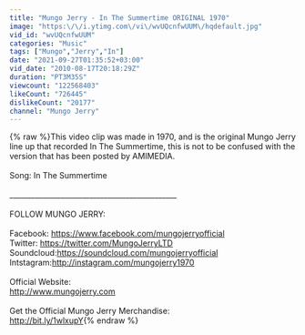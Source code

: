```yaml
---
title: "Mungo Jerry - In The Summertime ORIGINAL 1970"
image: "https:\/\/i.ytimg.com\/vi\/wvUQcnfwUUM\/hqdefault.jpg"
vid_id: "wvUQcnfwUUM"
categories: "Music"
tags: ["Mungo","Jerry","In"]
date: "2021-09-27T01:35:52+03:00"
vid_date: "2010-08-17T20:18:29Z"
duration: "PT3M35S"
viewcount: "122568403"
likeCount: "726445"
dislikeCount: "20177"
channel: "Mungo Jerry"
---
```

{% raw %}This video clip was made in 1970, and is the original Mungo Jerry line up that recorded In The Summertime, this is not to be confused with the version that has been posted by AMIMEDIA.<br /><br />Song: In The Summertime<br /><br />______________________________________________<br /><br />FOLLOW MUNGO JERRY:<br /><br />Facebook: <a rel="nofollow" target="blank" href="https://www.facebook.com/mungojerryofficial">https://www.facebook.com/mungojerryofficial</a><br />Twitter: <a rel="nofollow" target="blank" href="https://twitter.com/MungoJerryLTD">https://twitter.com/MungoJerryLTD</a><br />Soundcloud:<a rel="nofollow" target="blank" href="https://soundcloud.com/mungojerryofficial">https://soundcloud.com/mungojerryofficial</a><br />Intstagram:<a rel="nofollow" target="blank" href="http://instagram.com/mungojerry1970">http://instagram.com/mungojerry1970</a><br /><br />Official Website:<br /><a rel="nofollow" target="blank" href="http://www.mungojerry.com">http://www.mungojerry.com</a><br /><br />Get the Official Mungo Jerry Merchandise:<br /><a rel="nofollow" target="blank" href="http://bit.ly/1wlxupY">http://bit.ly/1wlxupY</a>{% endraw %}
